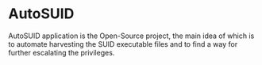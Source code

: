 # AutoSUID
AutoSUID application is the Open-Source project, the main idea of which is to automate harvesting the SUID executable files and to find a way for further escalating the privileges.
